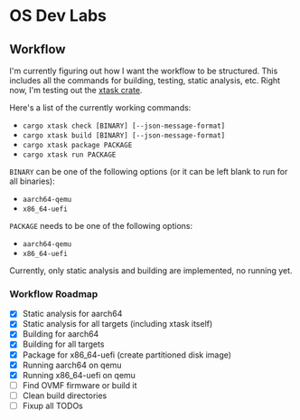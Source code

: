 # OS Dev Labs

## Workflow

I'm currently figuring out how I want the workflow to be structured. This includes all the commands for building, testing, static analysis, etc. Right now, I'm testing out the [xtask crate](https://github.com/matklad/cargo-xtask).

Here's a list of the currently working commands:

* `cargo xtask check [BINARY] [--json-message-format]`
* `cargo xtask build [BINARY] [--json-message-format]`
* `cargo xtask package PACKAGE`
* `cargo xtask run PACKAGE`

`BINARY` can be one of the following options (or it can be left blank to run for all binaries):

* `aarch64-qemu`
* `x86_64-uefi`

`PACKAGE` needs to be one of the following options:

* `aarch64-qemu`
* `x86_64-uefi`

Currently, only static analysis and building are implemented, no running yet.

### Workflow Roadmap

- [x] Static analysis for aarch64
- [x] Static analysis for all targets (including xtask itself)
- [x] Building for aarch64
- [x] Building for all targets
- [x] Package for x86_64-uefi (create partitioned disk image)
- [x] Running aarch64 on qemu
- [x] Running x86_64-uefi on qemu
- [ ] Find OVMF firmware or build it
- [ ] Clean build directories
- [ ] Fixup all TODOs